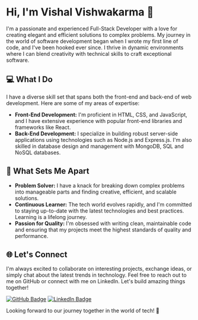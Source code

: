 # Hi, I'm Vishal Vishwakarma 👋

I'm a passionate and experienced Full-Stack Developer with a love for creating elegant and efficient solutions to complex problems. My journey in the world of software development began when I wrote my first line of code, and I've been hooked ever since. I thrive in dynamic environments where I can blend creativity with technical skills to craft exceptional software.

## 💻 What I Do

I have a diverse skill set that spans both the front-end and back-end of web development. Here are some of my areas of expertise:

- **Front-End Development:** I'm proficient in HTML, CSS, and JavaScript, and I have extensive experience with popular front-end libraries and frameworks like React.
- **Back-End Development:** I specialize in building robust server-side applications using technologies such as Node.js and Express.js. I'm also skilled in database design and management with MongoDB, SQL and NoSQL databases.

## 🌟 What Sets Me Apart

- **Problem Solver:** I have a knack for breaking down complex problems into manageable parts and finding creative, efficient, and scalable solutions.
- **Continuous Learner:** The tech world evolves rapidly, and I'm committed to staying up-to-date with the latest technologies and best practices. Learning is a lifelong journey.
- **Passion for Quality:** I'm obsessed with writing clean, maintainable code and ensuring that my projects meet the highest standards of quality and performance.

## 🌐 Let's Connect

I'm always excited to collaborate on interesting projects, exchange ideas, or simply chat about the latest trends in technology. Feel free to reach out to me on GitHub or connect with me on LinkedIn. Let's build amazing things together!

[![GitHub Badge](https://img.shields.io/badge/GitHub-%40Vishalvishwakarma11-blue)](https://github.com/Vishalvishwakarma11)
[![LinkedIn Badge](https://img.shields.io/badge/LinkedIn-%40vishal-vishwakarma-472365215-blue)](https://www.linkedin.com/in/vishal-vishwakarma-472365215/)

Looking forward to our journey together in the world of tech! 🚀
